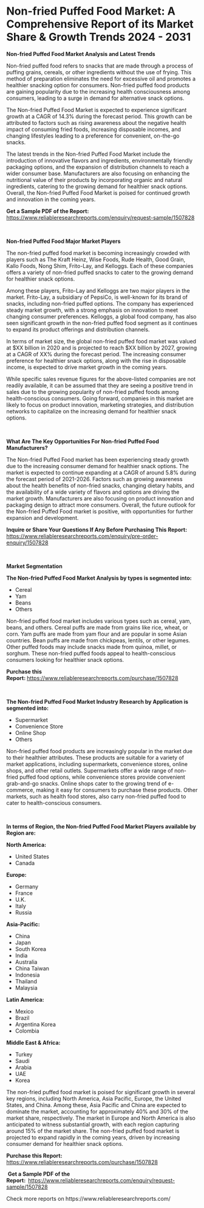 <p><h1>Non-fried Puffed Food Market: A Comprehensive Report of its Market Share & Growth Trends 2024 - 2031</h1></p><p><strong>Non-fried Puffed Food Market Analysis and Latest Trends</strong></p>
<p><p>Non-fried puffed food refers to snacks that are made through a process of puffing grains, cereals, or other ingredients without the use of frying. This method of preparation eliminates the need for excessive oil and promotes a healthier snacking option for consumers. Non-fried puffed food products are gaining popularity due to the increasing health consciousness among consumers, leading to a surge in demand for alternative snack options.</p><p>The Non-fried Puffed Food Market is expected to experience significant growth at a CAGR of 14.3% during the forecast period. This growth can be attributed to factors such as rising awareness about the negative health impact of consuming fried foods, increasing disposable incomes, and changing lifestyles leading to a preference for convenient, on-the-go snacks.</p><p>The latest trends in the Non-fried Puffed Food Market include the introduction of innovative flavors and ingredients, environmentally friendly packaging options, and the expansion of distribution channels to reach a wider consumer base. Manufacturers are also focusing on enhancing the nutritional value of their products by incorporating organic and natural ingredients, catering to the growing demand for healthier snack options. Overall, the Non-fried Puffed Food Market is poised for continued growth and innovation in the coming years.</p></p>
<p><strong>Get a Sample PDF of the Report:&nbsp;</strong> <a href="https://www.reliableresearchreports.com/enquiry/request-sample/1507828">https://www.reliableresearchreports.com/enquiry/request-sample/1507828</a></p>
<p>&nbsp;</p>
<p><strong>Non-fried Puffed Food Major Market Players</strong></p>
<p><p>The non-fried puffed food market is becoming increasingly crowded with players such as The Kraft Heinz, Wise Foods, Rude Health, Good Grain, Kallo Foods, Nong Shim, Frito-Lay, and Kelloggs. Each of these companies offers a variety of non-fried puffed snacks to cater to the growing demand for healthier snack options.</p><p>Among these players, Frito-Lay and Kelloggs are two major players in the market. Frito-Lay, a subsidiary of PepsiCo, is well-known for its brand of snacks, including non-fried puffed options. The company has experienced steady market growth, with a strong emphasis on innovation to meet changing consumer preferences. Kelloggs, a global food company, has also seen significant growth in the non-fried puffed food segment as it continues to expand its product offerings and distribution channels.</p><p>In terms of market size, the global non-fried puffed food market was valued at $XX billion in 2020 and is projected to reach $XX billion by 2027, growing at a CAGR of XX% during the forecast period. The increasing consumer preference for healthier snack options, along with the rise in disposable income, is expected to drive market growth in the coming years.</p><p>While specific sales revenue figures for the above-listed companies are not readily available, it can be assumed that they are seeing a positive trend in sales due to the growing popularity of non-fried puffed foods among health-conscious consumers. Going forward, companies in this market are likely to focus on product innovation, marketing strategies, and distribution networks to capitalize on the increasing demand for healthier snack options.</p></p>
<p>&nbsp;</p>
<p><strong>What Are The Key Opportunities For Non-fried Puffed Food Manufacturers?</strong></p>
<p><p>The Non-fried Puffed Food market has been experiencing steady growth due to the increasing consumer demand for healthier snack options. The market is expected to continue expanding at a CAGR of around 5.8% during the forecast period of 2021-2026. Factors such as growing awareness about the health benefits of non-fried snacks, changing dietary habits, and the availability of a wide variety of flavors and options are driving the market growth. Manufacturers are also focusing on product innovation and packaging design to attract more consumers. Overall, the future outlook for the Non-fried Puffed Food market is positive, with opportunities for further expansion and development.</p></p>
<p><strong>Inquire or Share Your Questions If Any Before Purchasing This Report:</strong> <a href="https://www.reliableresearchreports.com/enquiry/pre-order-enquiry/1507828">https://www.reliableresearchreports.com/enquiry/pre-order-enquiry/1507828</a></p>
<p>&nbsp;</p>
<p><strong>Market Segmentation</strong></p>
<p><strong>The Non-fried Puffed Food Market Analysis by types is segmented into:</strong></p>
<p><ul><li>Cereal</li><li>Yam</li><li>Beans</li><li>Others</li></ul></p>
<p><p>Non-fried puffed food market includes various types such as cereal, yam, beans, and others. Cereal puffs are made from grains like rice, wheat, or corn. Yam puffs are made from yam flour and are popular in some Asian countries. Bean puffs are made from chickpeas, lentils, or other legumes. Other puffed foods may include snacks made from quinoa, millet, or sorghum. These non-fried puffed foods appeal to health-conscious consumers looking for healthier snack options.</p></p>
<p><strong>Purchase this Report:&nbsp;</strong><a href="https://www.reliableresearchreports.com/purchase/1507828">https://www.reliableresearchreports.com/purchase/1507828</a></p>
<p>&nbsp;</p>
<p><strong>The Non-fried Puffed Food Market Industry Research by Application is segmented into:</strong></p>
<p><ul><li>Supermarket</li><li>Convenience Store</li><li>Online Shop</li><li>Others</li></ul></p>
<p><p>Non-fried puffed food products are increasingly popular in the market due to their healthier attributes. These products are suitable for a variety of market applications, including supermarkets, convenience stores, online shops, and other retail outlets. Supermarkets offer a wide range of non-fried puffed food options, while convenience stores provide convenient grab-and-go snacks. Online shops cater to the growing trend of e-commerce, making it easy for consumers to purchase these products. Other markets, such as health food stores, also carry non-fried puffed food to cater to health-conscious consumers.</p></p>
<p>&nbsp;</p>
<p><strong>In terms of Region, the Non-fried Puffed Food Market Players available by Region are:</strong></p>
<p>
    <p> <strong> North America: </strong>
        <ul>
            <li>United States</li>
            <li>Canada</li>
        </ul>
        </p> 
    <p> <strong> Europe: </strong>
        <ul>
            <li>Germany</li>
            <li>France</li>
            <li>U.K.</li>
            <li>Italy</li>
            <li>Russia</li>
        </ul>
        </p> 
    <p> <strong> Asia-Pacific: </strong>
        <ul>
            <li>China</li>
            <li>Japan</li>
            <li>South Korea</li>
            <li>India</li>
            <li>Australia</li>
            <li>China Taiwan</li>
            <li>Indonesia</li>
            <li>Thailand</li>
            <li>Malaysia</li>
        </ul>
        </p> 
    <p> <strong> Latin America: </strong>
        <ul>
            <li>Mexico</li>
            <li>Brazil</li>
            <li>Argentina Korea</li>
            <li>Colombia</li>
        </ul>
        </p> 
    <p> <strong> Middle East & Africa: </strong>
        <ul>
            <li>Turkey</li>
            <li>Saudi</li>
            <li>Arabia</li>
            <li>UAE</li>
            <li>Korea</li>
        </ul>
    </p>
    </p>
<p><p>The non-fried puffed food market is poised for significant growth in several key regions, including North America, Asia Pacific, Europe, the United States, and China. Among these, Asia Pacific and China are expected to dominate the market, accounting for approximately 40% and 30% of the market share, respectively. The market in Europe and North America is also anticipated to witness substantial growth, with each region capturing around 15% of the market share. The non-fried puffed food market is projected to expand rapidly in the coming years, driven by increasing consumer demand for healthier snack options.</p></p>
<p><strong>Purchase this Report: </strong><a href="https://www.reliableresearchreports.com/purchase/1507828">https://www.reliableresearchreports.com/purchase/1507828</a></p>
<p>&nbsp;<strong>Get a Sample PDF of the Report:&nbsp;&nbsp;</strong><a href="https://www.reliableresearchreports.com/enquiry/request-sample/1507828">https://www.reliableresearchreports.com/enquiry/request-sample/1507828</a></p>
<p><strong></strong></p>
<p>Check more reports on https://www.reliableresearchreports.com/</p>